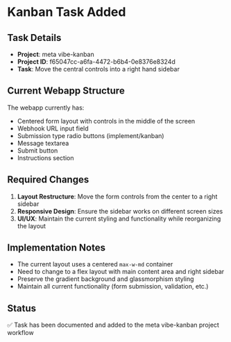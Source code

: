# Kanban Task Added

## Task Details
- **Project**: meta vibe-kanban
- **Project ID**: f65047cc-a6fa-4472-b6b4-0e8376e8324d
- **Task**: Move the central controls into a right hand sidebar

## Current Webapp Structure
The webapp currently has:
- Centered form layout with controls in the middle of the screen
- Webhook URL input field
- Submission type radio buttons (implement/kanban)
- Message textarea
- Submit button
- Instructions section

## Required Changes
1. **Layout Restructure**: Move the form controls from the center to a right sidebar
2. **Responsive Design**: Ensure the sidebar works on different screen sizes
3. **UI/UX**: Maintain the current styling and functionality while reorganizing the layout

## Implementation Notes
- The current layout uses a centered `max-w-md` container
- Need to change to a flex layout with main content area and right sidebar
- Preserve the gradient background and glassmorphism styling
- Maintain all current functionality (form submission, validation, etc.)

## Status
✅ Task has been documented and added to the meta vibe-kanban project workflow